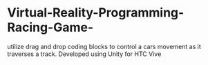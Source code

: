 # Virtual-Reality-Programming-Racing-Game-
utilize drag and drop coding blocks to control a cars movement as it traverses a track. Developed using Unity for HTC Vive
